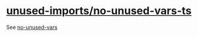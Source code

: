 [unused-imports/no-unused-vars-ts](https://github.com/sweepline/eslint-plugin-unused-imports/blob/master/docs/rules/no-unused-vars.md)
=========================================================================================================================================
See [no-unused-vars](../eslint/no-unused-vars.md)
